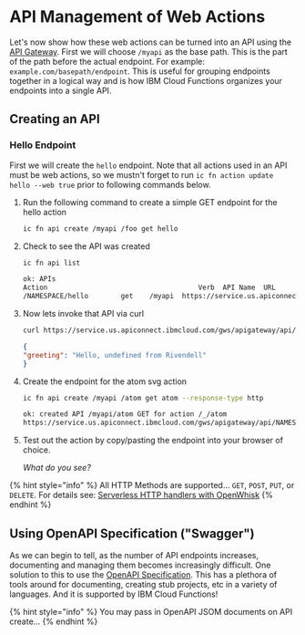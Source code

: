 <!--
#
# Licensed to the Apache Software Foundation (ASF) under one or more
# contributor license agreements.  See the NOTICE file distributed with
# this work for additional information regarding copyright ownership.
# The ASF licenses this file to You under the Apache License, Version 2.0
# (the "License"); you may not use this file except in compliance with
# the License.  You may obtain a copy of the License at
#
#     http://www.apache.org/licenses/LICENSE-2.0
#
# Unless required by applicable law or agreed to in writing, software
# distributed under the License is distributed on an "AS IS" BASIS,
# WITHOUT WARRANTIES OR CONDITIONS OF ANY KIND, either express or implied.
# See the License for the specific language governing permissions and
# limitations under the License.
#
-->

# API Management of Web Actions

Let's now show how these web actions can be turned into an API using the [API Gateway](https://cloud.ibm.com/docs/openwhisk?topic=cloud-functions-apigateway). First we will choose `/myapi` as the base path. This is the part of the path before the actual endpoint. For example: `example.com/basepath/endpoint`. This is useful for grouping endpoints together in a logical way and is how IBM Cloud Functions organizes your endpoints into a single API.

## Creating an API

### Hello Endpoint

First we will create the `hello` endpoint. Note that all actions used in an API must be web actions, so we mustn't forget to run `ic fn action update hello --web true` prior to following commands below.

1. Run the following command to create a simple GET endpoint for the hello action

    ```bash
    ic fn api create /myapi /foo get hello
    ```

2. Check to see the API was created

    ```bash
    ic fn api list
    ```

    ```bash
    ok: APIs
    Action                                     Verb  API Name  URL
    /NAMESPACE/hello        get    /myapi  https://service.us.apiconnect.ibmcloud.com/gws/apigateway/api/d9903f40439f1a268b7dcbac42a389cdde605f3f3bef57f69789be6df438361e/myapi/hello
    ```

3. Now lets invoke that API via curl

    ```bash
    curl https://service.us.apiconnect.ibmcloud.com/gws/apigateway/api/aac6bc4a6f94f19dd008e64513b62bf155af5703a95a142f0c9a6ea83af81300/myapi/foo
    ```

    ```json
    {
    "greeting": "Hello, undefined from Rivendell"
    }
    ```

5. Create the endpoint for the atom svg action

    ```bash
    ic fn api create /myapi /atom get atom --response-type http
    ```

    ```bash
    ok: created API /myapi/atom GET for action /_/atom
    https://service.us.apiconnect.ibmcloud.com/gws/apigateway/api/NAMESPACE_ID/myapi/atom
    ```

6. Test out the action by copy/pasting the endpoint into your browser of choice.

    _What do you see?_

{% hint style="info" %}
All HTTP Methods are supported... `GET`, `POST`, `PUT`, or `DELETE`. For details see: [Serverless HTTP handlers with OpenWhisk](https://medium.com/openwhisk/serverless-http-handlers-with-openwhisk-90a986cc7cdd)
{% endhint %}

## Using OpenAPI Specification ("Swagger")

As we can begin to tell, as the number of API endpoints increases, documenting and managing them becomes increasingly difficult. One solution to this to use the [OpenAPI Specification](https://swagger.io/specification/). This has a plethora of tools around for documenting, creating stub projects, etc in a variety of languages. And it is supported by IBM Cloud Functions!

{% hint style="info" %}
You may pass in OpenAPI JSOM documents on API create...
{% endhint %}
